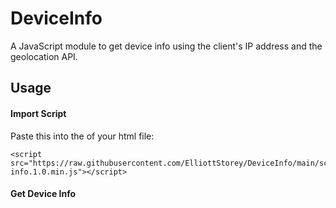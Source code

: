 # DeviceInfo
A JavaScript module to get device info using the client's IP address and the geolocation API.
## Usage
#### Import Script
Paste this into the *<head>* of your html file:
```
<script src="https://raw.githubusercontent.com/ElliottStorey/DeviceInfo/main/scripts/device-info.1.0.min.js"></script>
```
#### Get Device Info
